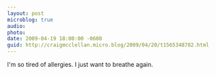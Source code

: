 ```yaml
---
layout: post
microblog: true
audio: 
photo: 
date: 2009-04-19 18:00:00 -0600
guid: http://craigmcclellan.micro.blog/2009/04/20/t1565348782.html
---
```

I'm so tired of allergies. I just want to breathe again.
